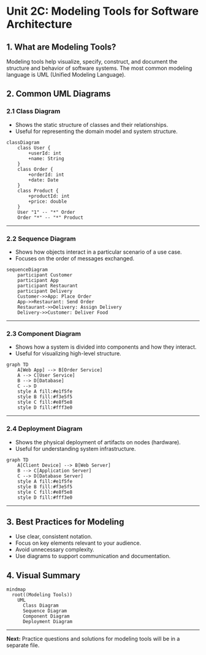 # Unit 2C: Modeling Tools for Software Architecture

## 1. What are Modeling Tools?
Modeling tools help visualize, specify, construct, and document the structure and behavior of software systems. The most common modeling language is UML (Unified Modeling Language).

## 2. Common UML Diagrams

### 2.1 Class Diagram
- Shows the static structure of classes and their relationships.
- Useful for representing the domain model and system structure.

```mermaid
classDiagram
    class User {
        +userId: int
        +name: String
    }
    class Order {
        +orderId: int
        +date: Date
    }
    class Product {
        +productId: int
        +price: double
    }
    User "1" -- "*" Order
    Order "*" -- "*" Product
```

---

### 2.2 Sequence Diagram
- Shows how objects interact in a particular scenario of a use case.
- Focuses on the order of messages exchanged.

```mermaid
sequenceDiagram
    participant Customer
    participant App
    participant Restaurant
    participant Delivery
    Customer->>App: Place Order
    App->>Restaurant: Send Order
    Restaurant->>Delivery: Assign Delivery
    Delivery->>Customer: Deliver Food
```

---

### 2.3 Component Diagram
- Shows how a system is divided into components and how they interact.
- Useful for visualizing high-level structure.

```mermaid
graph TD
    A[Web App] --> B[Order Service]
    A --> C[User Service]
    B --> D[Database]
    C --> D
    style A fill:#e1f5fe
    style B fill:#f3e5f5
    style C fill:#e8f5e8
    style D fill:#fff3e0
```

---

### 2.4 Deployment Diagram
- Shows the physical deployment of artifacts on nodes (hardware).
- Useful for understanding system infrastructure.

```mermaid
graph TD
    A[Client Device] --> B[Web Server]
    B --> C[Application Server]
    C --> D[Database Server]
    style A fill:#e1f5fe
    style B fill:#f3e5f5
    style C fill:#e8f5e8
    style D fill:#fff3e0
```

---

## 3. Best Practices for Modeling
- Use clear, consistent notation.
- Focus on key elements relevant to your audience.
- Avoid unnecessary complexity.
- Use diagrams to support communication and documentation.

## 4. Visual Summary

```mermaid
mindmap
  root((Modeling Tools))
    UML
      Class Diagram
      Sequence Diagram
      Component Diagram
      Deployment Diagram
```

---

**Next:** Practice questions and solutions for modeling tools will be in a separate file. 